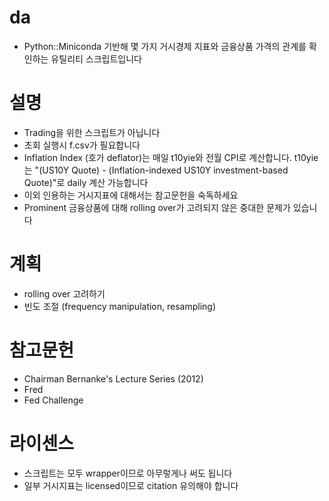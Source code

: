 # da
 - Python::Miniconda 기반해 몇 가지 거시경제 지표와 금융상품 가격의 관계를 확인하는 유틸리티 스크립트입니다

# 설명
 - Trading을 위한 스크립트가 아닙니다
 - 초회 실행시 f.csv가 필요합니다
 - Inflation Index (호가 deflator)는 매일 t10yie와 전월 CPI로 계산합니다. t10yie는 "(US10Y Quote) - (Inflation-indexed US10Y investment-based Quote)"로 daily 계산 가능합니다
 - 이외 인용하는 거시지표에 대해서는 참고문헌을 숙독하세요
 - Prominent 금융상품에 대해 rolling over가 고려되지 않은 중대한 문제가 있습니다

# 계획
 - rolling over 고려하기
 - 빈도 조절 (frequency manipulation, resampling)

# 참고문헌
 - Chairman Bernanke's Lecture Series (2012)
 - Fred
 - Fed Challenge

# 라이센스
 - 스크립트는 모두 wrapper이므로 아무렇게나 써도 됩니다
 - 일부 거시지표는 licensed이므로 citation 유의해야 합니다
